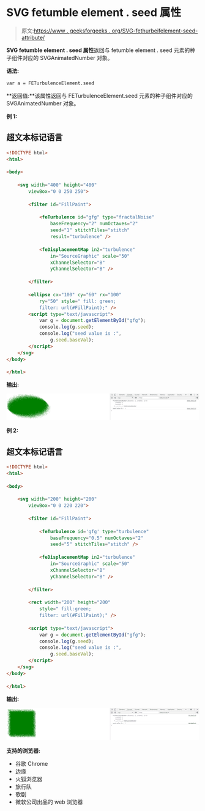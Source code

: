 # SVG fetumble element . seed 属性

> 原文:[https://www . geeksforgeeks . org/SVG-fethurbeifelement-seed-attribute/](https://www.geeksforgeeks.org/svg-feturbulenceelement-seed-attribute/)

**SVG fetumble element . seed 属性**返回与 fetumble element . seed 元素的种子组件对应的 SVGAnimatedNumber 对象。

**语法:**

```html
var a = FETurbulenceElement.seed
```

**返回值:**该属性返回与 FETurbulenceElement.seed 元素的种子组件对应的 SVGAnimatedNumber 对象。

**例 1:**

## 超文本标记语言

```html
<!DOCTYPE html> 
<html> 

<body> 

    <svg width="400" height="400"
        viewBox="0 0 250 250"> 

        <filter id="FillPaint"> 

            <feTurbulence id="gfg" type="fractalNoise"
                baseFrequency="2" numOctaves="2"
                seed="1" stitchTiles="stitch"
                result="turbulence" /> 

            <feDisplacementMap in2="turbulence"
                in="SourceGraphic" scale="50"
                xChannelSelector="B"
                yChannelSelector="B" /> 

        </filter> 

        <ellipse cx="100" cy="60" rx="100"
            ry="50" style=" fill: green; 
            filter: url(#FillPaint);" /> 
        <script type="text/javascript">
            var g = document.getElementById("gfg");
            console.log(g.seed);
            console.log("seed value is :", 
                g.seed.baseVal);
        </script>
    </svg> 
</body> 

</html>
```

**输出:**

![](img/70cd8c976b206b6794d3af1822ae95bc.png)

**例 2:**

## 超文本标记语言

```html
<!DOCTYPE html> 
<html> 

<body> 

    <svg width="200" height="200"
        viewBox="0 0 220 220"> 

        <filter id="FillPaint"> 

            <feTurbulence id='gfg' type="turbulence"
                baseFrequency="0.5" numOctaves="2"
                seed="5" stitchTiles="stitch" /> 

            <feDisplacementMap in2="turbulence"
                in="SourceGraphic" scale="50"
                xChannelSelector="B"
                yChannelSelector="B" /> 

        </filter> 

        <rect width="200" height="200"
            style=" fill:green; 
            filter: url(#FillPaint);" />

        <script type="text/javascript">
            var g = document.getElementById("gfg");
            console.log(g.seed);
            console.log("seed value is :",
                g.seed.baseVal);
        </script> 
    </svg> 
</body> 

</html>
```

**输出:**

![](img/e14ddb2b98d8d5f9414c4ffaee0c69bb.png)

**支持的浏览器:**

*   谷歌 Chrome
*   边缘
*   火狐浏览器
*   旅行队
*   歌剧
*   微软公司出品的 web 浏览器